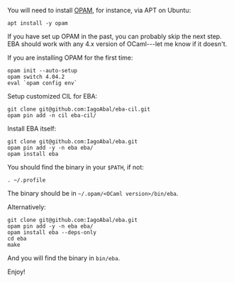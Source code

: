 
You will need to install [OPAM](http://opam.ocaml.org), for instance, via APT on Ubuntu:

    apt install -y opam

If you have set up OPAM in the past, you can probably skip the next step. EBA should work with any 4.x version of OCaml---let me know if it doesn't.

If you are installing OPAM for the first time:

    opam init --auto-setup
    opam switch 4.04.2
    eval `opam config env`

Setup customized CIL for EBA:

    git clone git@github.com:IagoAbal/eba-cil.git
    opam pin add -n cil eba-cil/

Install EBA itself:

    git clone git@github.com:IagoAbal/eba.git
    opam pin add -y -n eba eba/
    opam install eba

You should find the binary in your `$PATH`, if not:

    . ~/.profile

The binary should be in `~/.opam/<OCaml version>/bin/eba`.

Alternatively:

    git clone git@github.com:IagoAbal/eba.git
    opam pin add -y -n eba eba/
    opam install eba --deps-only
    cd eba
    make

And you will find the binary in `bin/eba`.

Enjoy!
